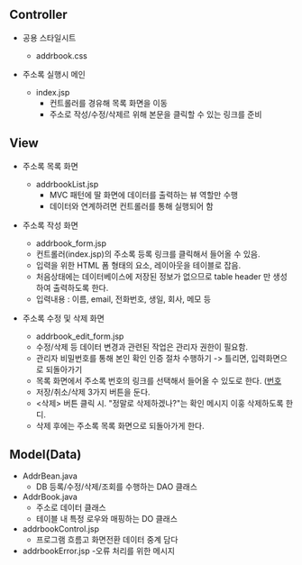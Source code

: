 ## Controller
- 공용 스타일시트
  - addrbook.css

- 주소록 실행시 메인
  - index.jsp
    - 컨트롤러를 경유해 목록 화면을 이동
    - 주소로 작성/수정/삭제르 위해 본문을 클릭할 수 있는 링크를 준비

## View
- 주소록 목록 화면
  - addrbookList.jsp
    - MVC 패턴에 딸 화면에 데이터를 출력하는 뷰 역할만 수행
    - 데이터와 연계하려면 컨트롤러를 통해 실행되어 함
    
- 주소록 작성 화면
  - addrbook_form.jsp
  - 컨트롤러(index.jsp)의 주소록 등록 링크를 클릭해서 들어올 수 있음.
  - 입력을 위한 HTML 폼 형태의 요소, 레이아웃을 테이블로 잡음.
  - 처음상태에는 데이터베이스에 저장된 정보가 없으므로 table header 만 생성하여 출력하도록 한다.
  - 입력내용 : 이름, email, 전화번호, 생일, 회사, 메모 등
  
- 주소록 수정 및 삭제 화면
  - addrbook_edit_form.jsp
  - 수정/삭제 등 데이터 변경과 관련된 작업은 관리자 권한이 필요함.
  - 관리자 비밀번호를 통해 본인 확인 인증 절차 수행하기 -> 틀리면, 입력화면으로 되돌아가기
  - 목록 화면에서 주소록 번호의 링크를 선택해서 들어올 수 있도로 한다. (<a href="addrbook_edit_form.jsp">번호</a>
  - 저장/취소/삭제 3가지 버튼을 둔다.
  - <삭제> 버튼 클릭 시. "정말로 삭제하겠나?"는 확인 메시지 이훙 삭제하도록 한디.
  - 삭제 후에는 주소록 목록 화면으로 되돌아가게 한다.

## Model(Data)
- AddrBean.java
  - DB 등록/수정/삭제/조회를 수행하는 DAO 클래스
- AddrBook.java
  - 주소로 데이터 클래스
  - 테이블 내 특정 로우와 매핑하는 DO 클래스
- addrbookControl.jsp
  - 프로그램 흐름고 화면전환 데이터 중계 담다
- addrbookError.jsp
  -오류 처리를 위한 메시지
